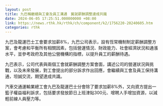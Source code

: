 ```yaml
---
layout: post
title: 九巴稱繼續與工會及員工溝通　冀就薪酬調整達成共識
date: 2024-06-05 17:25:51.000000000 +08:00
link: https://news.rthk.hk/rthk/ch/component/k2/1756220-20240605.htm
categories: rthk
---
```


九巴及龍運巴士工會要求加薪8%，九巴公司表示，設有恆常機制制定薪酬調整方案，會考慮和平衡所有相關因素，包括營運情況、財政能力、社會經濟狀況和通漲水平，並參考政府及其他公營機構的指標，以提升員工的薪酬待遇。

九巴表示，公司代表與兩個工會就薪酬調整方案會面，講述公司的營運狀況與挑戰，以及未來發展，對工會提出的部分訴求作出回應，會繼續與工會及員工保持溝通，坦誠交流，期望達成共識。

汽車交通運輸業總工會九巴及龍運巴士分會除了要求加薪8%外，又向資方提出一籃子權益福利訴求，包括要求發放節日上班津貼300元、增聘人手增加資源，以減輕前線人員壓力等。
